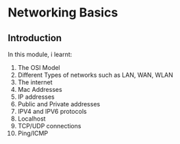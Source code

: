 # Networking Basics

## Introduction

In this module, i learnt:

1. The OSI Model
2. Different Types of networks such as LAN, WAN, WLAN
3. The internet
4. Mac Addresses
5. IP addresses
6. Public and Private addresses
7. IPV4 and IPV6 protocols
8. Localhost
9. TCP/UDP connections
10. Ping/ICMP
